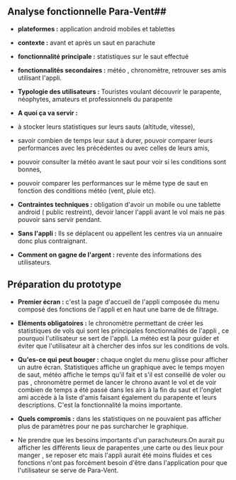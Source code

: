 ## Analyse fonctionnelle Para-Vent##

- **plateformes :** application android mobiles et tablettes

- **contexte :** avant et après un saut en parachute

- **fonctionnalité principale :** statistiques sur le saut effectué

- **fonctionnalités secondaires :** météo , chronomètre, retrouver ses amis utilisant l'appli.

- **Typologie des utilisateurs :** 
Touristes voulant découvrir le parapente,
néophytes, amateurs et professionnels du parapente
	
- **A quoi ça va servir :** 
 - à stocker leurs statistiques sur leurs sauts (altitude, vitesse),
 - savoir combien de temps leur saut à durer, pouvoir comparer leurs performances avec les précédentes ou avec celles de leurs amis, 
 - pouvoir consulter la météo avant le saut pour voir si les conditions sont bonnes,
 -  pouvoir comparer les performances sur le même type de saut en fonction des conditions météo (vent, pluie etc).  


- **Contraintes techniques :**  obligation d'avoir un mobile ou une tablette android ( public restreint), devoir lancer l'appli avant le vol mais ne pas pouvoir sans servir pendant.

- **Sans l'appli :** Ils se déplacent ou appellent les centres via un annuaire donc plus contraignant.

- **Comment on gagne de l'argent :** revente des informations des utilisateurs.

## Préparation du prototype ##

- **Premier écran :**  c'est la page d'accueil de l'appli composée du menu composé des fonctions de l'appli et en haut une barre de de filtrage.

- **Eléments obligatoires :**  le chronomètre permettant de créer les statistiques de vols qui sont les principales fonctionnalités de l'appli , ce pourquoi l'utilisateur se sert de l'appli. La météo est là pour guider et éviter que l'utilisateur ait à chercher des infos sur les conditions de vols.
- **Qu'es-ce qui peut bouger :**  chaque onglet du menu glisse pour afficher un autre écran. Statistiques affiche un graphique avec le temps moyen de saut, météo affiche le temps qu'il fait et s'il est conseillé de voler ou pas , chronomètre permet de lancer le chrono avant le vol et de voir combien de temps a été passé dans les airs à la fin du saut et l'onglet ami accède à la liste d'amis faisant également du parapente et leurs descriptions.
C'est la fonctionnalité la moins importante.

- **Quels compromis :** dans les statistiques on ne pouvaient pas afficher plus de paramètres pour ne  pas surcharcher le graphique.
- Ne prendre que les besoins importants d'un parachuteurs.On aurait pu afficher les différents lieux de parapentes ,une carte ou des lieux pour manger , se reposer etc mais l'appli aurait été moins fluides et ces fonctions n'ont pas forcément besoin d'être dans l'application pour que l'utilisateur se serve de Para-Vent.
